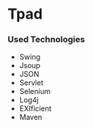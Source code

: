 # Tpad

### Used Technologies
* Swing
* Jsoup
* JSON
* Servlet
* Selenium
* Log4j
* EXIficient
* Maven
